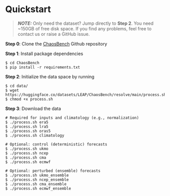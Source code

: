 # Quickstart

> **_NOTE:_**  Only need the dataset? Jump directly to **Step 2**. You need ~150GB of free disk space. If you find any problems, feel free to contact us or raise a GitHub issue. 

**Step 0**: Clone the [ChaosBench](https://github.com/leap-stc/ChaosBench) Github repository

**Step 1**: Install package dependencies
```
$ cd ChaosBench
$ pip install -r requirements.txt
```

**Step 2**: Initialize the data space by running
```
$ cd data/
$ wget https://huggingface.co/datasets/LEAP/ChaosBench/resolve/main/process.sh
$ chmod +x process.sh
```
**Step 3**: Download the data 
```
# Required for inputs and climatology (e.g., normalization)
$ ./process.sh era5
$ ./process.sh lra5
$ ./process.sh oras5
$ ./process.sh climatology

# Optional: control (deterministic) forecasts
$ ./process.sh ukmo
$ ./process.sh ncep
$ ./process.sh cma
$ ./process.sh ecmwf

# Optional: perturbed (ensemble) forecasts
$ ./process.sh ukmo_ensemble
$ ./process.sh ncep_ensemble
$ ./process.sh cma_ensemble
$ ./process.sh ecmwf_ensemble
```

